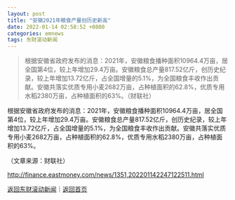 ```yaml
---
layout: post
title: "安徽2021年粮食产量创历史新高"
date: 2022-01-14 02:58:52 +0800
categories: emnews
tags: 东财滚动新闻
---
```

> 根据安徽省政府发布的消息：2021年，安徽粮食播种面积10964.4万亩，居全国第4位，较上年增加29.4万亩。安徽粮食总产量817.52亿斤，创历史纪录，较上年增加13.72亿斤，占全国增量的5.1%，为全国粮食丰收作出贡献。安徽共落实优质专用小麦2682万亩，占种植面积的62.8%，优质专用水稻2380万亩，占种植面积的63%。（财联社）

<p>根据安徽省政府发布的消息：2021年，安徽粮食播种面积10964.4万亩，居全国第4位，较上年增加29.4万亩。安徽粮食总产量817.52亿斤，创历史纪录，较上年增加13.72亿斤，占全国增量的5.1%，为全国粮食丰收作出贡献。安徽共落实优质专用小麦2682万亩，占种植面积的62.8%，优质专用水稻2380万亩，占种植面积的63%。</p><p class="em_media">（文章来源：财联社）</p>

<http://finance.eastmoney.com/news/1351,202201142247122511.html>

[返回东财滚动新闻](//finews.withounder.com/emnews/)｜[返回首页](//finews.withounder.com/)